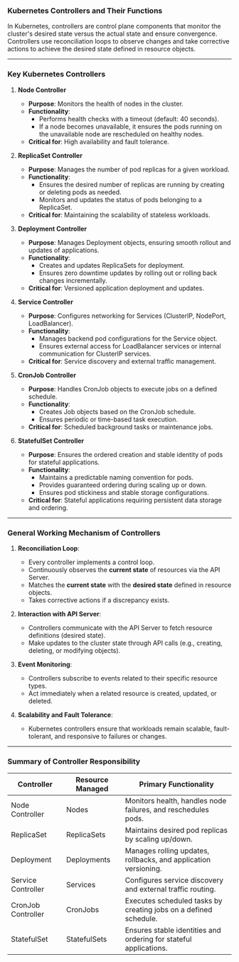 ### Kubernetes Controllers and Their Functions

In Kubernetes, controllers are control plane components that monitor the cluster's desired state versus the actual state and ensure convergence. Controllers use reconciliation loops to observe changes and take corrective actions to achieve the desired state defined in resource objects.

---

### Key Kubernetes Controllers

1. **Node Controller**
    
    - **Purpose**: Monitors the health of nodes in the cluster.
    - **Functionality**:
        - Performs health checks with a timeout (default: 40 seconds).
        - If a node becomes unavailable, it ensures the pods running on the unavailable node are rescheduled on healthy nodes.
    - **Critical for**: High availability and fault tolerance.
2. **ReplicaSet Controller**
    
    - **Purpose**: Manages the number of pod replicas for a given workload.
    - **Functionality**:
        - Ensures the desired number of replicas are running by creating or deleting pods as needed.
        - Monitors and updates the status of pods belonging to a ReplicaSet.
    - **Critical for**: Maintaining the scalability of stateless workloads.
3. **Deployment Controller**
    
    - **Purpose**: Manages Deployment objects, ensuring smooth rollout and updates of applications.
    - **Functionality**:
        - Creates and updates ReplicaSets for deployment.
        - Ensures zero downtime updates by rolling out or rolling back changes incrementally.
    - **Critical for**: Versioned application deployment and updates.
4. **Service Controller**
    
    - **Purpose**: Configures networking for Services (ClusterIP, NodePort, LoadBalancer).
    - **Functionality**:
        - Manages backend pod configurations for the Service object.
        - Ensures external access for LoadBalancer services or internal communication for ClusterIP services.
    - **Critical for**: Service discovery and external traffic management.
5. **CronJob Controller**
    
    - **Purpose**: Handles CronJob objects to execute jobs on a defined schedule.
    - **Functionality**:
        - Creates Job objects based on the CronJob schedule.
        - Ensures periodic or time-based task execution.
    - **Critical for**: Scheduled background tasks or maintenance jobs.
6. **StatefulSet Controller**
    
    - **Purpose**: Ensures the ordered creation and stable identity of pods for stateful applications.
    - **Functionality**:
        - Maintains a predictable naming convention for pods.
        - Provides guaranteed ordering during scaling up or down.
        - Ensures pod stickiness and stable storage configurations.
    - **Critical for**: Stateful applications requiring persistent data storage and ordering.

---

### General Working Mechanism of Controllers

1. **Reconciliation Loop**:
    
    - Every controller implements a control loop.
    - Continuously observes the **current state** of resources via the API Server.
    - Matches the **current state** with the **desired state** defined in resource objects.
    - Takes corrective actions if a discrepancy exists.
2. **Interaction with API Server**:
    
    - Controllers communicate with the API Server to fetch resource definitions (desired state).
    - Make updates to the cluster state through API calls (e.g., creating, deleting, or modifying objects).
3. **Event Monitoring**:
    
    - Controllers subscribe to events related to their specific resource types.
    - Act immediately when a related resource is created, updated, or deleted.
4. **Scalability and Fault Tolerance**:
    
    - Kubernetes controllers ensure that workloads remain scalable, fault-tolerant, and responsive to failures or changes.

---

### Summary of Controller Responsibility

| Controller         | Resource Managed | Primary Functionality                                             |
| ------------------ | ---------------- | ----------------------------------------------------------------- |
| Node Controller    | Nodes            | Monitors health, handles node failures, and reschedules pods.     |
| ReplicaSet         | ReplicaSets      | Maintains desired pod replicas by scaling up/down.                |
| Deployment         | Deployments      | Manages rolling updates, rollbacks, and application versioning.   |
| Service Controller | Services         | Configures service discovery and external traffic routing.        |
| CronJob Controller | CronJobs         | Executes scheduled tasks by creating jobs on a defined schedule.  |
| StatefulSet        | StatefulSets     | Ensures stable identities and ordering for stateful applications. |
